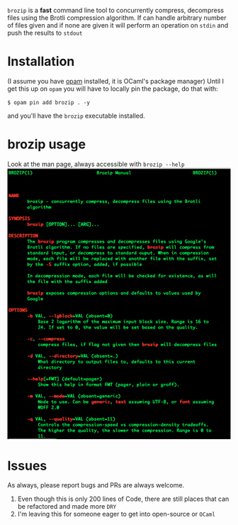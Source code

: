 `brozip` is a **fast** command line tool to concurrently compress,
decompress files using the Brotli compression algorithm. If can handle
arbitrary number of files given and if none are given it will perform
an operation on `stdin` and push the results to `stdout`

# Installation

(I assume you have [opam](https://opam.ocaml.org) installed, it is OCaml's package manager)
Until I get this up on `opam` you will have to locally pin the
package, do that with:

```shell
$ opam pin add brozip . -y
```

and you'll have the `brozip` executable installed.

# brozip usage

Look at the man page, always accessible with `brozip --help`
![img](./man_page.png)

# Issues

As always, please report bugs and PRs are always welcome.

1.  Even though this is only 200 lines of Code, there are still places
    that can be refactored and made more `DRY`
2.  I'm leaving this for someone eager to get into open-source or
    `OCaml`
